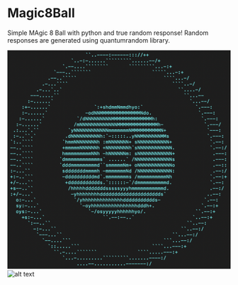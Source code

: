 # Magic8Ball

Simple MAgic 8 Ball with python and true random response! Random responses are generated using quantumrandom library.

![alt text](https://github.com/mrezanvari/Magic8Ball/blob/main/demo/img1.png)
![alt text](https://github.com/mrezanvari/Magic8Ball/blob/main/demo/img2.png)
 

